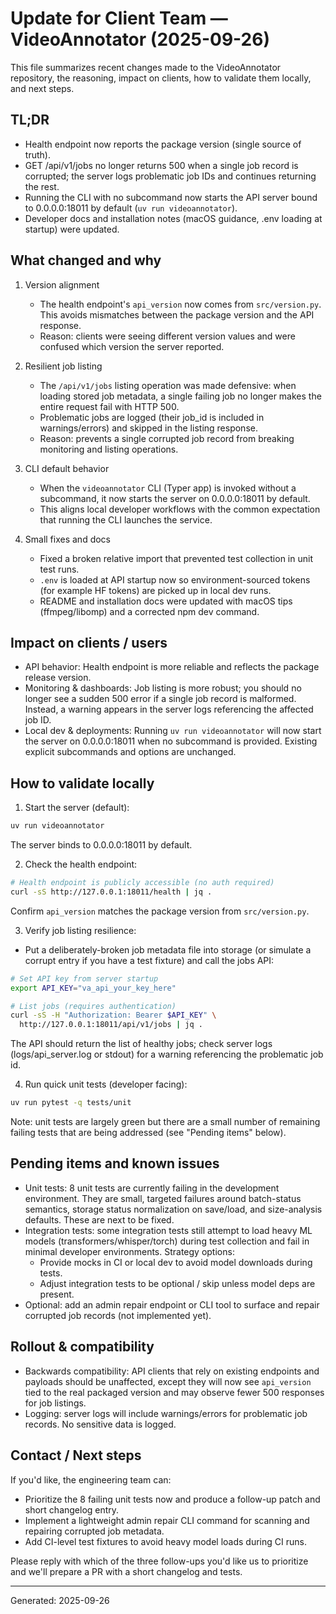 # Update for Client Team — VideoAnnotator (2025-09-26)

This file summarizes recent changes made to the VideoAnnotator repository, the reasoning, impact on clients, how to validate them locally, and next steps.

## TL;DR

- Health endpoint now reports the package version (single source of truth).
- GET /api/v1/jobs no longer returns 500 when a single job record is corrupted; the server logs problematic job IDs and continues returning the rest.
- Running the CLI with no subcommand now starts the API server bound to 0.0.0.0:18011 by default (`uv run videoannotator`).
- Developer docs and installation notes (macOS guidance, .env loading at startup) were updated.

## What changed and why

1. Version alignment

   - The health endpoint's `api_version` now comes from `src/version.py`. This avoids mismatches between the package version and the API response.
   - Reason: clients were seeing different version values and were confused which version the server reported.

2. Resilient job listing

   - The `/api/v1/jobs` listing operation was made defensive: when loading stored job metadata, a single failing job no longer makes the entire request fail with HTTP 500.
   - Problematic jobs are logged (their job_id is included in warnings/errors) and skipped in the listing response.
   - Reason: prevents a single corrupted job record from breaking monitoring and listing operations.

3. CLI default behavior

   - When the `videoannotator` CLI (Typer app) is invoked without a subcommand, it now starts the server on 0.0.0.0:18011 by default.
   - This aligns local developer workflows with the common expectation that running the CLI launches the service.

4. Small fixes and docs
   - Fixed a broken relative import that prevented test collection in unit test runs.
   - `.env` is loaded at API startup now so environment-sourced tokens (for example HF tokens) are picked up in local dev runs.
   - README and installation docs were updated with macOS tips (ffmpeg/libomp) and a corrected npm dev command.

## Impact on clients / users

- API behavior: Health endpoint is more reliable and reflects the package release version.
- Monitoring & dashboards: Job listing is more robust; you should no longer see a sudden 500 error if a single job record is malformed. Instead, a warning appears in the server logs referencing the affected job ID.
- Local dev & deployments: Running `uv run videoannotator` will now start the server on 0.0.0.0:18011 when no subcommand is provided. Existing explicit subcommands and options are unchanged.

## How to validate locally

1. Start the server (default):

```bash
uv run videoannotator
```

The server binds to 0.0.0.0:18011 by default.

2. Check the health endpoint:

```bash
# Health endpoint is publicly accessible (no auth required)
curl -sS http://127.0.0.1:18011/health | jq .
```

Confirm `api_version` matches the package version from `src/version.py`.

3. Verify job listing resilience:

- Put a deliberately-broken job metadata file into storage (or simulate a corrupt entry if you have a test fixture) and call the jobs API:

```bash
# Set API key from server startup
export API_KEY="va_api_your_key_here"

# List jobs (requires authentication)
curl -sS -H "Authorization: Bearer $API_KEY" \
  http://127.0.0.1:18011/api/v1/jobs | jq .
```

The API should return the list of healthy jobs; check server logs (logs/api_server.log or stdout) for a warning referencing the problematic job id.

4. Run quick unit tests (developer facing):

```bash
uv run pytest -q tests/unit
```

Note: unit tests are largely green but there are a small number of remaining failing tests that are being addressed (see "Pending items" below).

## Pending items and known issues

- Unit tests: 8 unit tests are currently failing in the development environment. They are small, targeted failures around batch-status semantics, storage status normalization on save/load, and size-analysis defaults. These are next to be fixed.
- Integration tests: some integration tests still attempt to load heavy ML models (transformers/whisper/torch) during test collection and fail in minimal developer environments. Strategy options:
  - Provide mocks in CI or local dev to avoid model downloads during tests.
  - Adjust integration tests to be optional / skip unless model deps are present.
- Optional: add an admin repair endpoint or CLI tool to surface and repair corrupted job records (not implemented yet).

## Rollout & compatibility

- Backwards compatibility: API clients that rely on existing endpoints and payloads should be unaffected, except they will now see `api_version` tied to the real packaged version and may observe fewer 500 responses for job listings.
- Logging: server logs will include warnings/errors for problematic job records. No sensitive data is logged.

## Contact / Next steps

If you'd like, the engineering team can:

- Prioritize the 8 failing unit tests now and produce a follow-up patch and short changelog entry.
- Implement a lightweight admin repair CLI command for scanning and repairing corrupted job metadata.
- Add CI-level test fixtures to avoid heavy model loads during CI runs.

Please reply with which of the three follow-ups you'd like us to prioritize and we'll prepare a PR with a short changelog and tests.

---

Generated: 2025-09-26

